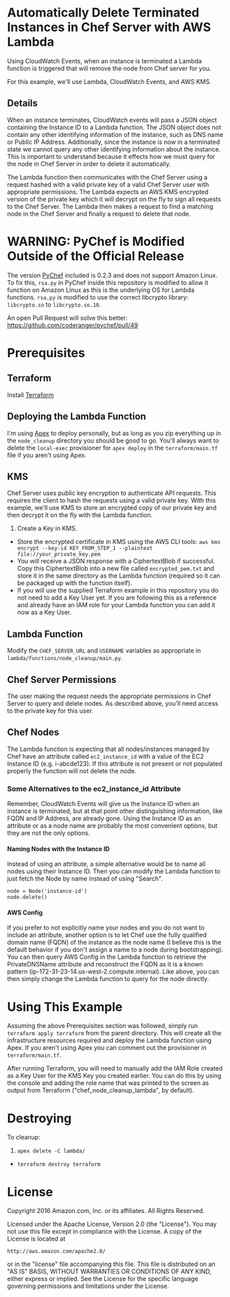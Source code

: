 # Automatically Delete Terminated Instances in Chef Server with AWS Lambda
Using CloudWatch Events, when an instance is terminated a Lambda function is triggered that will remove the node from Chef server for you.

For this example, we'll use Lambda, CloudWatch Events, and AWS KMS.

## Details
When an instance terminates, CloudWatch events will pass a JSON object containing the Instance ID to a Lambda function.  The JSON object does not contain any other identifying information of the instance, such as DNS name or Public IP Address.  Additionally, since the instance is now in a terminated state we cannot query any other identifying information about the instance.  This is important to understand because it effects how we must query for the node in Chef Server in order to delete it automatically.

The Lambda function then communicates with the Chef Server using a request hashed with a valid private key of a valid Chef Server user with appropriate permissions.  The Lambda expects an AWS KMS encrypted version of the private key which it will decrypt on the fly to sign all requests to the Chef Server.  The Lambda then makes a request to find a matching node in the Chef Server and finally a request to delete that node.

# WARNING: PyChef is Modified Outside of the Official Release
The version [PyChef](https://github.com/coderanger/pychef) included is 0.2.3 and does not support Amazon Linux.  To fix this, `rsa.py` in PyChef inside this repository is modified to allow it function on Amazon Linux as this is the underlying OS for Lambda functions.  `rsa.py` is modified to use the correct libcrypto library: `libcrypto.so` to `libcrypto.so.10`.

An open Pull Request will solve this better:  https://github.com/coderanger/pychef/pull/49

# Prerequisites
## Terraform
Install [Terraform](https://www.terraform.io)
## Deploying the Lambda Function
I'm using [Apex](https://github.com/apex/apex) to deploy personally, but as long as you zip everything up in the `node_cleanup` directory you should be good to go.  You'll always want to delete the `local-exec` provisioner for `apex deploy` in the `terraform/main.tf` file if you aren't using Apex.
## KMS
Chef Server uses public key encryption to authenticate API requests.  This requires the client to hash the requests using a valid private key.  With this example, we'll use KMS to store an encrypted copy of our private key and then decrypt it on the fly with the Lambda function.

1. Create a Key in KMS.
* Store the encrypted certificate in KMS using the AWS CLI tools:  `aws kms encrypt --key-id KEY_FROM_STEP_1 --plaintext file://your_private_key.pem`
* You will receive a JSON response with a CiphertextBlob if successful.  Copy this CiphertextBlob into a new file called `encrypted_pem.txt` and store it in the same directory as the Lambda function (required so it can be packaged up with the function itself).
* If you will use the supplied Terraform example in this repository you do not need to add a Key User yet.  If you are following this as a reference and already have an IAM role for your Lambda function you can add it now as a Key User.

## Lambda Function
Modify the `CHEF_SERVER_URL` and `USERNAME` variables as appropriate in `lambda/functions/node_cleanup/main.py`.

## Chef Server Permissions
The user making the request needs the appropriate permissions in Chef Server to query and delete nodes.  As described above, you'll need access to the private key for this user.

## Chef Nodes
The Lambda function is expecting that all nodes/instances managed by Chef have an attribute called `ec2_instance_id` with a value of the EC2 Instance ID (e.g. i-abcde123).  If this attribute is not present or not populated properly the function will not delete the node.

### Some Alternatives to the ec2_instance_id Attribute
Remember, CloudWatch Events will give us the Instance ID when an instance is terminated, but at that point other distinguishing information, like FQDN and IP Address, are already gone.  Using the Instance ID as an attribute or as a node name are probably the most convenient options, but they are not the only options.

#### Naming Nodes with the Instance ID
Instead of using an attribute, a simple alternative would be to name all nodes using their Instance ID.  Then you can modify the Lambda function to just fetch the Node by name instead of using "Search".
```
node = Node('instance-id')
node.delete()
```

#### AWS Config
If you prefer to not explicitly name your nodes and you do not want to include an attribute, another option is to let Chef use the fully qualified domain name (FQDN) of the instance as the node name (I believe this is the default behavior if you don't assign a name to a node during bootstrapping).  You can then query AWS Config in the Lambda function to retrieve the PrivateDNSName attribute and reconstruct the FQDN as it is a known pattern (ip-172-31-23-14.us-west-2.compute.internal).  Like above, you can then simply change the Lambda function to query for the node directly.

# Using This Example
Assuming the above Prerequisites section was followed, simply run `terraform apply terraform` from the parent directory.  This will create all the infrastructure resources required and deploy the Lambda function using Apex.  If you aren't using Apex you can comment out the provisioner in `terraform/main.tf`.

After running Terraform, you will need to manually add the IAM Role created as a Key User for the KMS Key you created earlier.  You can do this by using the console and adding the role name that was printed to the screen as output from Terraform ("chef_node_cleanup_lambda", by default).

# Destroying
To cleanup:
1. `apex delete -C lambda/`
* `terraform destroy terraform`

# License
Copyright 2016 Amazon.com, Inc. or its affiliates. All Rights Reserved.

Licensed under the Apache License, Version 2.0 (the "License"). You may not use this file except in compliance with the License. A copy of the License is located at

    http://aws.amazon.com/apache2.0/

or in the "license" file accompanying this file. This file is distributed on an "AS IS" BASIS, WITHOUT WARRANTIES OR CONDITIONS OF ANY KIND, either express or implied. See the License for the specific language governing permissions and limitations under the License.
